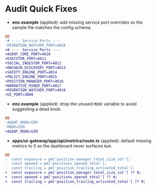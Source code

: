 # Audit Quick Fixes

- **env.example** (applied): add missing service port overrides so the sample file matches the config schema.
```diff
@@
-# ---- Service Ports ----
-MIGRATION_WATCHER_PORT=4018
+# ---- Service Ports ----
+AGENT_CORE_PORT=4010
+EXECUTOR_PORT=4011
+SOCIAL_INGESTOR_PORT=4012
+ONCHAIN_DISCOVERY_PORT=4013
+SAFETY_ENGINE_PORT=4014
+POLICY_ENGINE_PORT=4015
+POSITION_MANAGER_PORT=4016
+NARRATIVE_MINER_PORT=4017
+MIGRATION_WATCHER_PORT=4018
+UI_PORT=3000
```

- **env.example** (applied): drop the unused `MODE` variable to avoid suggesting a dead knob.
```diff
@@
-AGENT_MODE=SIM
-MODE=SIM
+AGENT_MODE=SIM
```

- **apps/ui-gateway/app/api/metrics/route.ts** (applied): default missing metrics to 0 so the dashboard never surfaces `NaN`.
```diff
@@
-  const exposure = pm['position_manager_total_size_sol'];
-  const opened = pm['positions_opened_total'];
-  const trailing = pm['position_trailing_activated_total'];
+  const exposure = pm['position_manager_total_size_sol'] ?? 0;
+  const opened = pm['positions_opened_total'] ?? 0;
+  const trailing = pm['position_trailing_activated_total'] ?? 0;
```
